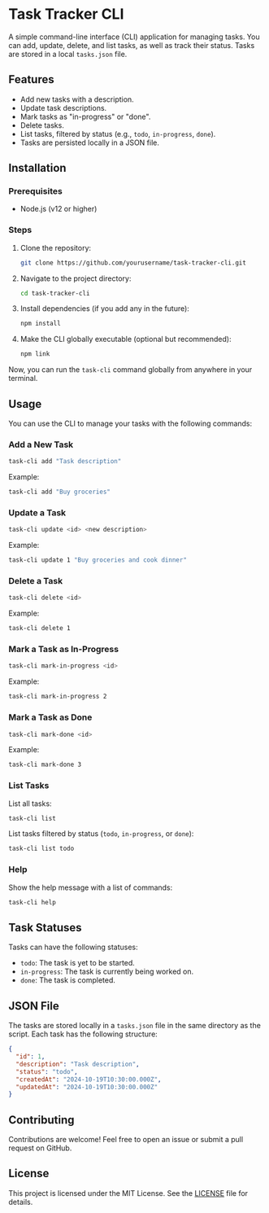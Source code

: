 
# Task Tracker CLI

A simple command-line interface (CLI) application for managing tasks. You can add, update, delete, and list tasks, as well as track their status. Tasks are stored in a local `tasks.json` file.

## Features

- Add new tasks with a description.
- Update task descriptions.
- Mark tasks as "in-progress" or "done".
- Delete tasks.
- List tasks, filtered by status (e.g., `todo`, `in-progress`, `done`).
- Tasks are persisted locally in a JSON file.

## Installation

### Prerequisites

- Node.js (v12 or higher)

### Steps

1. Clone the repository:

   ```bash
   git clone https://github.com/yourusername/task-tracker-cli.git
   ```

2. Navigate to the project directory:

   ```bash
   cd task-tracker-cli
   ```

3. Install dependencies (if you add any in the future):

   ```bash
   npm install
   ```

4. Make the CLI globally executable (optional but recommended):

   ```bash
   npm link
   ```

Now, you can run the `task-cli` command globally from anywhere in your terminal.

## Usage

You can use the CLI to manage your tasks with the following commands:

### Add a New Task

```bash
task-cli add "Task description"
```

Example:

```bash
task-cli add "Buy groceries"
```

### Update a Task

```bash
task-cli update <id> <new description>
```

Example:

```bash
task-cli update 1 "Buy groceries and cook dinner"
```

### Delete a Task

```bash
task-cli delete <id>
```

Example:

```bash
task-cli delete 1
```

### Mark a Task as In-Progress

```bash
task-cli mark-in-progress <id>
```

Example:

```bash
task-cli mark-in-progress 2
```

### Mark a Task as Done

```bash
task-cli mark-done <id>
```

Example:

```bash
task-cli mark-done 3
```

### List Tasks

List all tasks:

```bash
task-cli list
```

List tasks filtered by status (`todo`, `in-progress`, or `done`):

```bash
task-cli list todo
```

### Help

Show the help message with a list of commands:

```bash
task-cli help
```

## Task Statuses

Tasks can have the following statuses:

- `todo`: The task is yet to be started.
- `in-progress`: The task is currently being worked on.
- `done`: The task is completed.

## JSON File

The tasks are stored locally in a `tasks.json` file in the same directory as the script. Each task has the following structure:

```json
{
  "id": 1,
  "description": "Task description",
  "status": "todo",
  "createdAt": "2024-10-19T10:30:00.000Z",
  "updatedAt": "2024-10-19T10:30:00.000Z"
}
```

## Contributing

Contributions are welcome! Feel free to open an issue or submit a pull request on GitHub.

## License

This project is licensed under the MIT License. See the [LICENSE](LICENSE) file for details.
